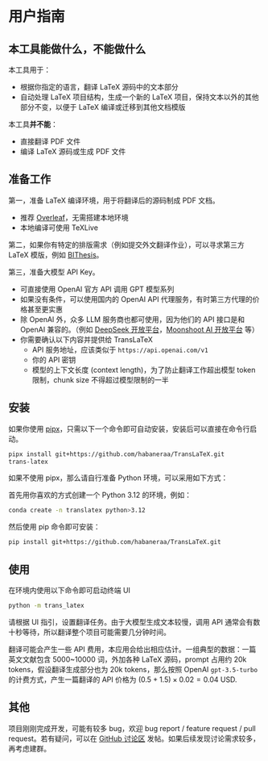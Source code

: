 # 用户指南

## 本工具能做什么，不能做什么

本工具用于：

- 根据你指定的语言，翻译 LaTeX 源码中的文本部分
- 自动处理 LaTeX 项目结构，生成一个新的 LaTeX 项目，保持文本以外的其他部分不变，以便于 LaTeX 编译或迁移到其他文档模版

本工具**并不能**：

- 直接翻译 PDF 文件
- 编译 LaTeX 源码或生成 PDF 文件

## 准备工作

第一，准备 LaTeX 编译环境，用于将翻译后的源码制成 PDF 文档。

- 推荐 [Overleaf](https://cn.overleaf.com/)，无需搭建本地环境
- 本地编译可使用 TeXLive

第二，如果你有特定的排版需求（例如提交外文翻译作业），可以寻求第三方 LaTeX 模版，例如 [BIThesis](https://github.com/BITNP/BIThesis/tree/main/templates/paper-translation)。

第三，准备大模型 API Key。

- 可直接使用 OpenAI 官方 API 调用 GPT 模型系列
- 如果没有条件，可以使用国内的 OpenAI API 代理服务，有时第三方代理的价格甚至更实惠
- 除 OpenAI 外，众多 LLM 服务商也都可使用，因为他们的 API 接口是和 OpenAI 兼容的。（例如 [DeepSeek 开放平台](https://platform.deepseek.com/)，[Moonshoot AI 开放平台](https://platform.moonshot.cn/) 等）
- 你需要确认以下内容并提供给 TransLaTeX
  - API 服务地址，应该类似于 `https://api.openai.com/v1`
  - 你的 API 密钥
  - 模型的上下文长度 (context length)，为了防止翻译工作超出模型 token 限制，chunk size 不得超过模型限制的一半

## 安装

如果你使用 [pipx](https://pipx.pypa.io/latest/)，只需以下一个命令即可自动安装，安装后可以直接在命令行启动。

```bash
pipx install git+https://github.com/habaneraa/TransLaTeX.git
trans-latex
```

如果不使用 pipx，那么请自行准备 Python 环境，可以采用如下方式：

首先用你喜欢的方式创建一个 Python 3.12 的环境，例如：

```bash
conda create -n translatex python>3.12
```

然后使用 pip 命令即可安装：

```bash
pip install git+https://github.com/habaneraa/TransLaTeX.git
```

## 使用

在环境内使用以下命令即可启动终端 UI

```bash
python -m trans_latex
```

请根据 UI 指引，设置翻译任务。由于大模型生成文本较慢，调用 API 通常会有数十秒等待，所以翻译整个项目可能需要几分钟时间。

翻译可能会产生一些 API 费用，本应用会给出相应估计。一组典型的数据：一篇英文文献包含 5000~10000 词，外加各种 LaTeX 源码，prompt 占用约 20k tokens，假设翻译生成部分也为 20k tokens，那么按照 OpenAI `gpt-3.5-turbo` 的计费方式，产生一篇翻译的 API 价格为 $(0.5+1.5) \times 0.02=0.04$ USD.

## 其他

项目刚刚完成开发，可能有较多 bug，欢迎 bug report / feature request / pull request。若有疑问，可以在 [GitHub 讨论区](https://github.com/habaneraa/TransLaTeX/discussions) 发帖。如果后续发现讨论需求较多，再考虑建群。

